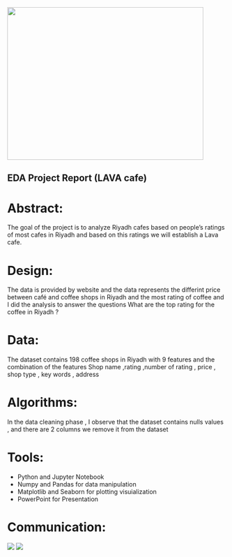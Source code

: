 
<img src="https://github.com/talbaiz/LAVA_CoffeeShop/blob/main/LAVACafeLogo.jpeg" width="450" height="350" align="center">


## EDA Project Report (LAVA cafe)

# Abstract:

The goal of the project is to analyze Riyadh cafes based on people’s ratings of most cafes in Riyadh and based on this ratings we will establish a Lava cafe.

# Design:

The data is provided by website and the data represents the differint price between
café and coffee shops in Riyadh and the most rating of coffee and I did the analysis to
answer the questions
What are the top rating for the coffee in Riyadh ?


# Data:

The dataset contains 198 coffee shops in Riyadh with 9 features and the
combination of the features
Shop name ,rating ,number of rating , price , shop type , key words , address 


# Algorithms:

In the data cleaning phase , I observe that the dataset contains nulls values , and
there are 2 columns we remove it from the dataset


# Tools:

- Python and Jupyter Notebook
- Numpy and Pandas for data manipulation
- Matplotlib and Seaborn for plotting visuialization
- PowerPoint for Presentation

# Communication:


<img src="https://github.com/talbaiz/LAVA_CoffeeShop/blob/main/Bar.png"/>

<img src="https://github.com/talbaiz/LAVA_CoffeeShop/blob/main/bar2.png"/>

